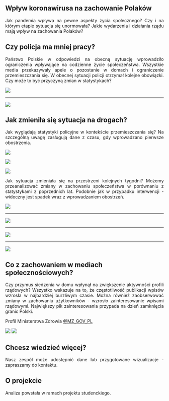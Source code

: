## Wpływ koronawirusa na zachowanie Polaków

<div style="text-align: justify">
<!-- Jesteśmy grupą studentów, których zainteresował wpływ aktualnie panującej pandemii i nałożonych obostrzeń na społeczeństwo. -->
Jak pandemia wpływa na pewne aspekty życia społecznego? Czy i na którym etapie sytuacja się unormowała? Jakie wydarzenia i działania rządu mają wpływ na zachowania Polaków?
</div>

## Czy policja ma mniej pracy?
<div style="text-align: justify">
Państwo Polskie w odpowiedzi na obecną sytuację wprowadziło ograniczenia wpływające na codzienne życie społeczeństwa. Wszystkie media przekazywały apele o pozostanie w domach i ograniczenie przemieszczania się.
W obecnej sytuacji policji otrzymał kolejne obowiązki. Czy może to być przyczyną zmian w statystykach?
<!-- Czy służby oddelegowane np. do kontroli osób podjętych kwarantannie -->
</div>

![](plots/police/4_2_Interwencje.png)

---

![](plots/police/6_2_Interwencje.png)


## Jak zmieniła się sytuacja na drogach?
<div style="text-align: justify">
Jak wyglądają statystyki policyjne w kontekście przemieszczania się? Na szczególną uwagę zasługują dane z czasu, gdy wprowadzano pierwsze obostrzenia.
</div>

![](plots/police/1_1_Wypadki_drogowe.png)

![](plots/police/1_1_Ranni_w_wypadkach.png)

![](plots/police/1_1_Zabici_w_wypadkach.png)

<div style="text-align: justify">
Jak sytuacja zmieniała się na przestrzeni kolejnych tygodni? Możemy przeanalizować zmiany w zachowaniu społeczeństwa w porównaniu z statystykami z poprzednich lat.
Podobnie jak w przypadku interwencji - widoczny jest spadek wraz z wprowadzaniem obostrzeń.
</div>

![](plots/police/4_2_Wypadki_drogowe.png)

---

![](plots/police/6_2_Wypadki_drogowe.png)

---

![](plots/police/4_2_Ranni_w_wypadkach.png)

---

![](plots/police/6_2_Ranni_w_wypadkach.png)


<!-- ## Czy praca dziennikarzy w kontekście wypadków pozostała taka sama?
<div style="text-align: justify">
</div> -->


## Co z zachowaniem w mediach społecznościowych?
<div style="text-align: justify">
Czy przymus siedzenia w domu wpłynął na zwiększenie aktywności profili rządowych? Wszystko wskazuje na to, że częstotliwość publikacji wpisów wzrosła w najbardziej burzliwym czasie.
Można również zaobserwować zmiany w zachowaniu użytkowników - wzrosło zainteresowanie wpisami rządowymi. Największy pik zainteresowania przypada na dzień zamknięcia granic Polski.
</div>

Profil Ministerstwa Zdrowia [@MZ_GOV_PL](https://twitter.com/MZ_GOV_PL)

<!-- <p align="center">
    <img src="./plots/twitter/MZ_GOV_PL_tweets.png" width=38% height=38%>
    <img src="./plots/twitter/MZ_GOV_PL_likes.png" width=40% height=40%>
</p> -->

![](plots/twitter/MZ_GOV_PL_tweets.png)
![](plots/twitter/MZ_GOV_PL_likes.png)


<!-- todo -->
<!-- Dla porównania profil Ministerstwa Spraw Wewnętrznych [@MSWiA_GOV_PL](https://twitter.com/MSWiA_GOV_PL)

![](plots/twitter/MZ_GOV_PL_tweets.png)
![](plots/twitter/MZ_GOV_PL_likes.png) -->

<!-- ## tmp
<div style="text-align: justify">
</div> -->


## Chcesz wiedzieć więcej?
<div style="text-align: justify">
Nasz zespół może udostępnić dane lub przygotowane wizualizacje - zapraszamy do kontaktu.
<!-- todo podać mail -->
</div>


## O projekcie
<div style="text-align: justify">
Analiza powstała w ramach projektu studenckiego.
<!-- todo więcej info ? -->
</div>

